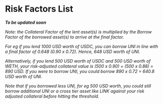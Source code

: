 # Risk Factors List

_**To be updated soon**_

_Note: the Collateral Factor of the lent asset\(s\) is multiplied by the Borrow Factor of the borrowed asset\(s\) to arrive at the final factor._

_For eg if you lend 1000 USD worth of USDC, you can borrow UNI in line with a final factor of 0.648 \(0.90 x 0.72\). Hence, 648 USD worth of UNI._

_Alternatively, if you lend 500 USD worth of USDC and 500 USD worth of WETH, your risk-adjusted collateral value is \(500 x 0.90\) + \(500 x 0.88\) = 890 USD. If you were to borrow UNI, you could borrow 890 x 0.72 = 640.8 USD worth of UNI._ 

_Note that if you borrowed less UNI, for eg 500 USD worth, you could still borrow additional UNI or a cross tier asset like LINK against your risk adjusted collateral before hitting the threshold._  


